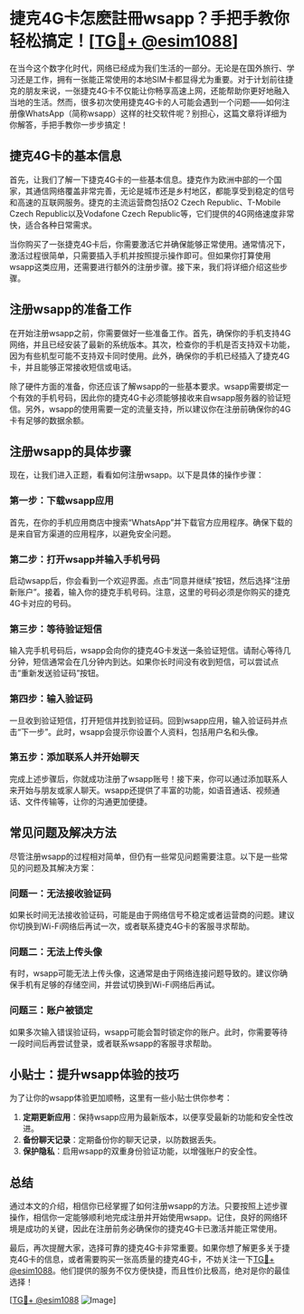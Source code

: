 # 捷克4G卡怎麽註冊wsapp？手把手教你轻松搞定！[[TG💪+ @esim1088](https://t.me/s/esim1088)]

在当今这个数字化时代，网络已经成为我们生活的一部分。无论是在国外旅行、学习还是工作，拥有一张能正常使用的本地SIM卡都显得尤为重要。对于计划前往捷克的朋友来说，一张捷克4G卡不仅能让你畅享高速上网，还能帮助你更好地融入当地的生活。然而，很多初次使用捷克4G卡的人可能会遇到一个问题——如何注册像WhatsApp（简称wsapp）这样的社交软件呢？别担心，这篇文章将详细为你解答，手把手教你一步步搞定！

## 捷克4G卡的基本信息

首先，让我们了解一下捷克4G卡的一些基本信息。捷克作为欧洲中部的一个国家，其通信网络覆盖非常完善，无论是城市还是乡村地区，都能享受到稳定的信号和高速的互联网服务。捷克的主流运营商包括O2 Czech Republic、T-Mobile Czech Republic以及Vodafone Czech Republic等，它们提供的4G网络速度非常快，适合各种日常需求。

当你购买了一张捷克4G卡后，你需要激活它并确保能够正常使用。通常情况下，激活过程很简单，只需要插入手机并按照提示操作即可。但如果你打算使用wsapp这类应用，还需要进行额外的注册步骤。接下来，我们将详细介绍这些步骤。

## 注册wsapp的准备工作

在开始注册wsapp之前，你需要做好一些准备工作。首先，确保你的手机支持4G网络，并且已经安装了最新的系统版本。其次，检查你的手机是否支持双卡功能，因为有些机型可能不支持双卡同时使用。此外，确保你的手机已经插入了捷克4G卡，并且能够正常接收短信或电话。

除了硬件方面的准备，你还应该了解wsapp的一些基本要求。wsapp需要绑定一个有效的手机号码，因此你的捷克4G卡必须能够接收来自wsapp服务器的验证短信。另外，wsapp的使用需要一定的流量支持，所以建议你在注册前确保你的4G卡有足够的数据余额。

## 注册wsapp的具体步骤

现在，让我们进入正题，看看如何注册wsapp。以下是具体的操作步骤：

### 第一步：下载wsapp应用

首先，在你的手机应用商店中搜索“WhatsApp”并下载官方应用程序。确保下载的是来自官方渠道的应用程序，以避免安全问题。

### 第二步：打开wsapp并输入手机号码

启动wsapp后，你会看到一个欢迎界面。点击“同意并继续”按钮，然后选择“注册新账户”。接着，输入你的捷克手机号码。注意，这里的号码必须是你购买的捷克4G卡对应的号码。

### 第三步：等待验证短信

输入完手机号码后，wsapp会向你的捷克4G卡发送一条验证短信。请耐心等待几分钟，短信通常会在几分钟内到达。如果你长时间没有收到短信，可以尝试点击“重新发送验证码”按钮。

### 第四步：输入验证码

一旦收到验证短信，打开短信并找到验证码。回到wsapp应用，输入验证码并点击“下一步”。此时，wsapp会提示你设置个人资料，包括用户名和头像。

### 第五步：添加联系人并开始聊天

完成上述步骤后，你就成功注册了wsapp账号！接下来，你可以通过添加联系人来开始与朋友或家人聊天。wsapp还提供了丰富的功能，如语音通话、视频通话、文件传输等，让你的沟通更加便捷。

## 常见问题及解决方法

尽管注册wsapp的过程相对简单，但仍有一些常见问题需要注意。以下是一些常见的问题及其解决方案：

### 问题一：无法接收验证码

如果长时间无法接收验证码，可能是由于网络信号不稳定或者运营商的问题。建议你切换到Wi-Fi网络后再试一次，或者联系捷克4G卡的客服寻求帮助。

### 问题二：无法上传头像

有时，wsapp可能无法上传头像，这通常是由于网络连接问题导致的。建议你确保手机有足够的存储空间，并尝试切换到Wi-Fi网络后再试。

### 问题三：账户被锁定

如果多次输入错误验证码，wsapp可能会暂时锁定你的账户。此时，你需要等待一段时间后再尝试登录，或者联系wsapp的客服寻求帮助。

## 小贴士：提升wsapp体验的技巧

为了让你的wsapp体验更加顺畅，这里有一些小贴士供你参考：

1. **定期更新应用**：保持wsapp应用为最新版本，以便享受最新的功能和安全性改进。
2. **备份聊天记录**：定期备份你的聊天记录，以防数据丢失。
3. **保护隐私**：启用wsapp的双重身份验证功能，以增强账户的安全性。

## 总结

通过本文的介绍，相信你已经掌握了如何注册wsapp的方法。只要按照上述步骤操作，相信你一定能够顺利地完成注册并开始使用wsapp。记住，良好的网络环境是成功的关键，因此在注册前务必确保你的捷克4G卡已激活并能正常使用。

最后，再次提醒大家，选择可靠的捷克4G卡非常重要。如果你想了解更多关于捷克4G卡的信息，或者需要购买一张高质量的捷克4G卡，不妨关注一下[TG💪+ @esim1088](https://t.me/s/esim1088)。他们提供的服务不仅方便快捷，而且性价比极高，绝对是你的最佳选择！

[[TG💪+ @esim1088](https://t.me/s/esim1088) ![Image](https://i.postimg.cc/4NQfJmqS/Snipaste-2025-05-13-00-14-12.png)]